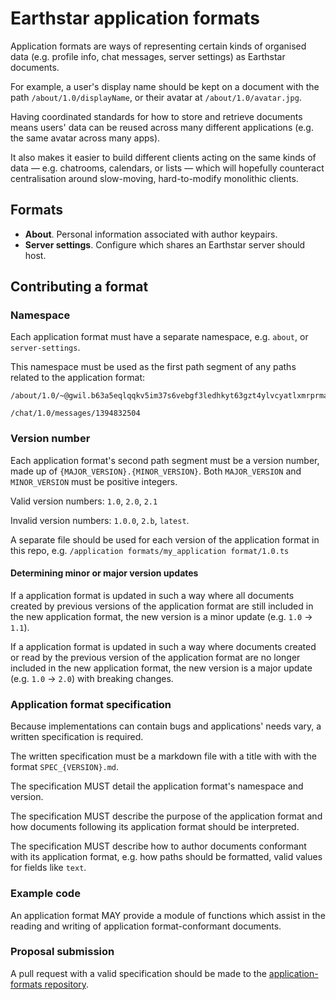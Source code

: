 # Earthstar application formats

Application formats are ways of representing certain kinds of organised data
(e.g. profile info, chat messages, server settings) as Earthstar documents.

For example, a user's display name should be kept on a document with the path
`/about/1.0/displayName`, or their avatar at `/about/1.0/avatar.jpg`.

Having coordinated standards for how to store and retrieve documents means
users' data can be reused across many different applications (e.g. the same
avatar across many apps).

It also makes it easier to build different clients acting on the same kinds of
data — e.g. chatrooms, calendars, or lists — which will hopefully counteract
centralisation around slow-moving, hard-to-modify monolithic clients.

## Formats

- **About**. Personal information associated with author keypairs.
- **Server settings**. Configure which shares an Earthstar server should host.

## Contributing a format

### Namespace

Each application format must have a separate namespace, e.g. `about`, or
`server-settings`.

This namespace must be used as the first path segment of any paths related to
the application format:

```
/about/1.0/~@gwil.b63a5eqlqqkv5im37s6vebgf3ledhkyt63gzt4ylvcyatlxmrprma/displayName`

/chat/1.0/messages/1394832504
```

### Version number

Each application format's second path segment must be a version number, made up
of `{MAJOR_VERSION}.{MINOR_VERSION}`. Both `MAJOR_VERSION` and `MINOR_VERSION`
must be positive integers.

Valid version numbers: `1.0`, `2.0`, `2.1`

Invalid version numbers: `1.0.0`, `2.b`, `latest`.

A separate file should be used for each version of the application format in
this repo, e.g. `/application formats/my_application format/1.0.ts`

#### Determining minor or major version updates

If a application format is updated in such a way where all documents created by
previous versions of the application format are still included in the new
application format, the new version is a minor update (e.g. `1.0` → `1.1`).

If a application format is updated in such a way where documents created or read
by the previous version of the application format are no longer included in the
new application format, the new version is a major update (e.g. `1.0` → `2.0`)
with breaking changes.

### Application format specification

Because implementations can contain bugs and applications' needs vary, a written
specification is required.

The written specification must be a markdown file with a title with with the
format `SPEC_{VERSION}.md`.

The specification MUST detail the application format's namespace and version.

The specification MUST describe the purpose of the application format and how
documents following its application format should be interpreted.

The specification MUST describe how to author documents conformant with its
application format, e.g. how paths should be formatted, valid values for fields
like `text`.

### Example code

An application format MAY provide a module of functions which assist in the
reading and writing of application format-conformant documents.

### Proposal submission

A pull request with a valid specification should be made to the
[application-formats repository](https://github.com/earthstar-project/application-formats).
